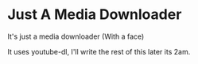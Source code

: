 # Just A Media Downloader
It's just a media downloader (With a face)

It uses youtube-dl, I'll write the rest of this later its 2am.
